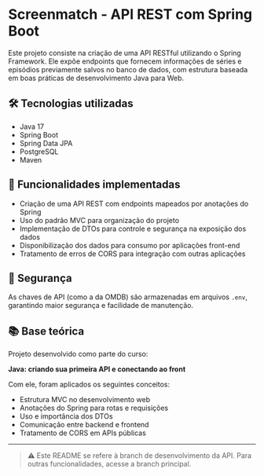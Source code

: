 # Screenmatch - API REST com Spring Boot

Este projeto consiste na criação de uma API RESTful utilizando o Spring Framework. Ele expõe endpoints que fornecem informações de séries e episódios previamente salvos no banco de dados, com estrutura baseada em boas práticas de desenvolvimento Java para Web.

## 🛠 Tecnologias utilizadas

* Java 17
* Spring Boot
* Spring Data JPA
* PostgreSQL
* Maven

## 🎯 Funcionalidades implementadas

* Criação de uma API REST com endpoints mapeados por anotações do Spring
* Uso do padrão MVC para organização do projeto
* Implementação de DTOs para controle e segurança na exposição dos dados
* Disponibilização dos dados para consumo por aplicações front-end
* Tratamento de erros de CORS para integração com outras aplicações

## 🔐 Segurança

As chaves de API (como a da OMDB) são armazenadas em arquivos `.env`, garantindo maior segurança e facilidade de manutenção.

## 📚 Base teórica

Projeto desenvolvido como parte do curso:

**Java: criando sua primeira API e conectando ao front**

Com ele, foram aplicados os seguintes conceitos:

* Estrutura MVC no desenvolvimento web
* Anotações do Spring para rotas e requisições
* Uso e importância dos DTOs
* Comunicação entre backend e frontend
* Tratamento de CORS em APIs públicas

---

> ⚠️ Este README se refere à branch de desenvolvimento da API. Para outras funcionalidades, acesse a branch principal.
